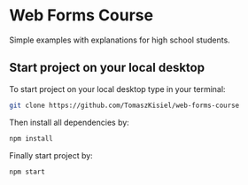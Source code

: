 # Web Forms Course
Simple examples with explanations for high school students.

## Start project on your local desktop

To start project on your local desktop type in your terminal:
``` bash
git clone https://github.com/TomaszKisiel/web-forms-course
```
Then install all dependencies by:
``` bash
npm install
```
Finally start project by:
``` bash
npm start
```
